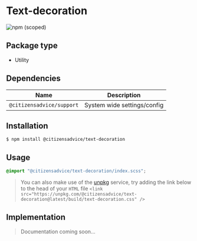 # Text-decoration

![npm (scoped)](https://img.shields.io/npm/v/@citizensadvice/text-decoration.svg)

## Package type

- Utility

## Dependencies

| Name                      | Description                 |
| ------------------------- | --------------------------- |
| `@citizensadvice/support` | System wide settings/config |

## Installation

```shell
$ npm install @citizensadvice/text-decoration
```

## Usage

```scss
@import "@citizensadvice/text-decoration/index.scss";
```

> You can also make use of the [unpkg](https://unpkg.com) service, try adding the link below to the head of your `HTML` file
> `<link src="https://unpkg.com/@citizensadvice/text-decoration@latest/build/text-decoration.css" />`

## Implementation

> Documentation coming soon...